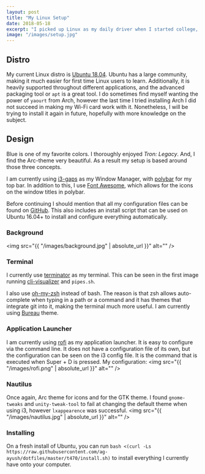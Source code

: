 ```yaml
---
layout: post
title: "My Linux Setup"
date: 2018-05-18
excerpt: "I picked up Linux as my daily driver when I started college, nearly a year ago. Coding and using tools such as git felt much more natural on Linux than they ever did on Windows. After a few months of getting used to Linux, I decided to explore customizing Linux, and this blog explores the outcome."
image: "/images/setup.jpg"
---
```

## Distro
My current Linux distro is [Ubuntu 18.04](http://releases.ubuntu.com/18.04/). Ubuntu has a large community, making it much easier for first time Linux users to learn. Additionally, it is heavily supported throughout different applications, and the advanced packaging tool or `apt` is a great tool. I do sometimes find myself wanting the power of `yaourt` from Arch, however the last time I tried installing Arch I did not succeed in making my Wi-Fi card work with it. Nonetheless, I will be trying to install it again in future, hopefully with more knowledge on the subject.

## Design
Blue is one of my favorite colors. I thoroughly enjoyed _Tron: Legacy_. And, I find the Arc-theme very beautiful. As a result my setup is based around those three concepts.

I am currently using [i3-gaps](https://github.com/Airblader/i3) as my Window Manager, with [polybar](https://github.com/jaagr/polybar) for my top bar. In addition to this, I use [Font Awesome](https://fontawesome.com/), which allows for the icons on the window titles in polybar.

Before continuing I should mention that all my configuration files can be found on  [GitHub](https://github.com/ag-ayush/dotfiles). This also includes an install script that can be used on Ubuntu 16.04+ to install and configure everything automatically.

### Background
<span class="image fit"><img src="{{ "/images/background.jpg" | absolute_url }}" alt="" /></span>

### Terminal
I currently use [terminator](https://launchpad.net/terminator) as my terminal. This can be seen in the first image running [cli-visualizer](https://github.com/dpayne/cli-visualizer) and `pipes.sh`.

I also use [oh-my-zsh](https://github.com/robbyrussell/oh-my-zsh) instead of bash. The reason is that zsh allows auto-complete when typing in a path or a command and it has themes that integrate git into it, making the terminal much more useful. I am currently using [Bureau](https://github.com/robbyrussell/oh-my-zsh/blob/master/themes/bureau.zsh-theme) theme.

### Application Launcher
I am currently using [rofi](https://github.com/DaveDavenport/rofi) as my application launcher. It is easy to configure via the command line. It does not have a configuration file of its own, but the configuration can be seen on the i3 config file. It is the command that is executed when Super + D is pressed. My configuration:
<span class="image fit"><img src="{{ "/images/rofi.png" | absolute_url }}" alt="" /></span>

### Nautilus
Once again, Arc theme for icons and for the GTK theme. I found `gnome-tweaks` and `unity-tweak-tool` to fail at changing the default theme when using i3, however `lxappearence` was successful.
<span class="image fit"><img src="{{ "/images/nautilus.jpg" | absolute_url }}" alt="" /></span>

### Installing
On a fresh install of Ubuntu, you can run `bash <(curl -Ls https://raw.githubusercontent.com/ag-ayush/dotfiles/master/t470/install.sh)` to install everything I currently have onto your computer.
